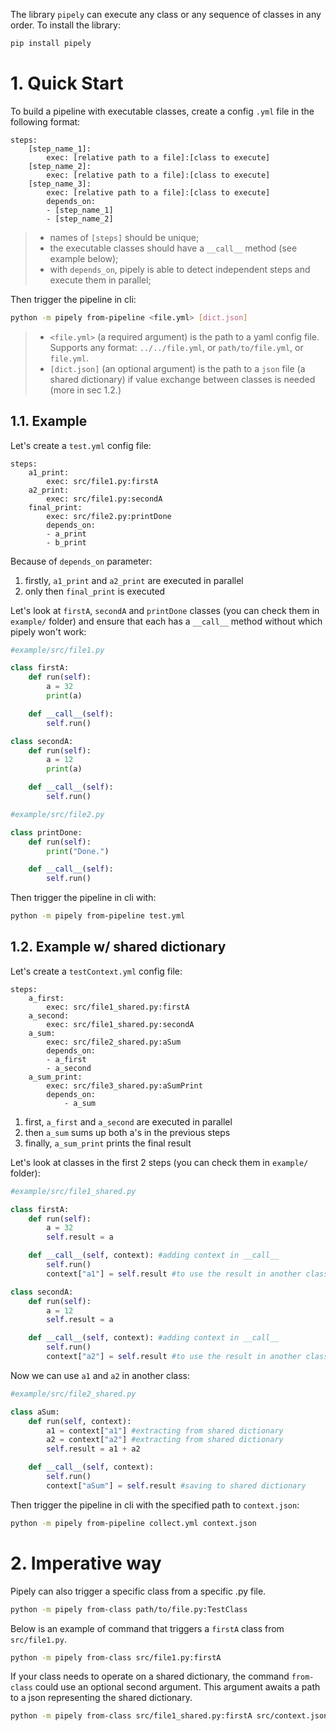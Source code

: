 The library `pipely` can execute any class or any sequence of classes in any order. 
To install the library:
```bash
pip install pipely
```

# 1. Quick Start

To build a pipeline with executable classes, create a config `.yml` file in the following format:

```text
steps:
    [step_name_1]:
        exec: [relative path to a file]:[class to execute]
    [step_name_2]:
        exec: [relative path to a file]:[class to execute]
    [step_name_3]:
        exec: [relative path to a file]:[class to execute]
        depends_on:
        - [step_name_1]
        - [step_name_2]
```

> - names of `[steps]` should be unique;
> - the executable classes should have a ``__call__`` method (see example below);
> - with `depends_on`, pipely is able to detect independent steps and execute them in parallel;



Then trigger the pipeline in cli:

```bash
python -m pipely from-pipeline <file.yml> [dict.json]
```

> - `<file.yml>` (a required argument) is the path to a yaml config file. Supports any format: `../../file.yml`, or `path/to/file.yml`, or `file.yml`.
> - `[dict.json]` (an optional argument) is the path to a `json` file (a shared dictionary) if value exchange between classes is needed (more in sec 1.2.)


<!-- > - it's possible to add an argument to ``__call__``, which is used by pipely to share a dictionary between classes, thus permitting simple value transmission from class to class (see example below); -->

## 1.1. Example

Let's create a `test.yml` config file:

```text
steps:
    a1_print:
        exec: src/file1.py:firstA
    a2_print:
        exec: src/file1.py:secondA
    final_print:
        exec: src/file2.py:printDone
        depends_on:
        - a_print
        - b_print
```
Because of `depends_on` parameter:
1. firstly, `a1_print` and `a2_print` are executed in parallel
2. only then `final_print` is executed

Let's look at `firstA`, `secondA` and `printDone` classes (you can check them in `example/` folder) and ensure that each has a `__call__` method without which pipely won't work:

```python
#example/src/file1.py

class firstA:
    def run(self):
        a = 32
        print(a)

    def __call__(self):
        self.run()

class secondA:
    def run(self):
        a = 12
        print(a)

    def __call__(self):
        self.run()
```
```python
#example/src/file2.py

class printDone:
    def run(self):
        print("Done.")

    def __call__(self):
        self.run()
```

Then trigger the pipeline in cli with:
```bash
python -m pipely from-pipeline test.yml
```


## 1.2. Example w/ shared dictionary

Let's create a `testContext.yml` config file:

```text
steps:
    a_first:
        exec: src/file1_shared.py:firstA
    a_second:
        exec: src/file1_shared.py:secondA
    a_sum:
        exec: src/file2_shared.py:aSum
        depends_on:
        - a_first
        - a_second
    a_sum_print:
        exec: src/file3_shared.py:aSumPrint
        depends_on:
            - a_sum
```

1. first, `a_first` and `a_second` are executed in parallel
2. then `a_sum` sums up both a's in the previous steps
3. finally, `a_sum_print` prints the final result

Let's look at classes in the first 2 steps (you can check them in `example/` folder):

```python
#example/src/file1_shared.py

class firstA:
    def run(self):
        a = 32
        self.result = a

    def __call__(self, context): #adding context in __call__
        self.run()
        context["a1"] = self.result #to use the result in another class

class secondA:
    def run(self):
        a = 12
        self.result = a

    def __call__(self, context): #adding context in __call__
        self.run()
        context["a2"] = self.result #to use the result in another class
```
Now we can use `a1` and `a2` in another class: 

```python
#example/src/file2_shared.py

class aSum:
    def run(self, context):
        a1 = context["a1"] #extracting from shared dictionary
        a2 = context["a2"] #extracting from shared dictionary
        self.result = a1 + a2

    def __call__(self, context):
        self.run()
        context["aSum"] = self.result #saving to shared dictionary

```

Then trigger the pipeline in cli with the specified path to `context.json`:

```bash
python -m pipely from-pipeline collect.yml context.json
```

# 2. Imperative way
Pipely can also trigger a specific class from a specific .py file.

```bash
python -m pipely from-class path/to/file.py:TestClass
```

Below is an example of command that triggers a `firstA` class from `src/file1.py`.

```bash
python -m pipely from-class src/file1.py:firstA
```

If your class needs to operate on a shared dictionary, the command `from-class` could use an optional second argument. This argument awaits a path to a json representing the shared dictionary.

```bash
python -m pipely from-class src/file1_shared.py:firstA src/context.json
```